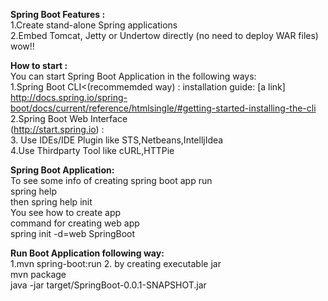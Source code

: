 <b>Spring Boot Features : </b><br/>
1.Create stand-alone Spring applications <br/>
2.Embed Tomcat, Jetty or Undertow directly (no need to deploy WAR files) wow!! <br/>

<b>How to start : </b><br/>
You can start Spring Boot Application in the following ways: <br/>
1.Spring Boot CLI<(recommemded 	way)  : 
installation guide: [a link] http://docs.spring.io/spring-boot/docs/current/reference/htmlsingle/#getting-started-installing-the-cli <br/>
2.Spring Boot Web Interface<br/>(http://start.spring.io)  : <br/>
3. Use IDEs/IDE Plugin like STS,Netbeans,IntelljIdea<br/>
4.Use Thirdparty Tool like cURL,HTTPie

<b>Spring Boot Application:</b> <br/>
To see some info of creating spring boot app run <br>
spring help<br/>
then spring help init <br>
You see how to create app <br>
command for creating web app <br>
spring init -d=web SpringBoot <br>

<b>Run Boot Application following way:</b> <br/>
1.mvn spring-boot:run
2. by creating executable jar <br/>
mvn package <br/>
java -jar target/SpringBoot-0.0.1-SNAPSHOT.jar

